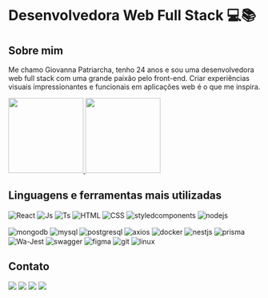   <h1>Desenvolvedora Web Full Stack 💻📚</h1>
  
  <h2>
    Sobre mim
  </h2>
  <p> Me chamo Giovanna Patriarcha, tenho 24 anos e sou uma desenvolvedora web full stack com uma grande paixão pelo front-end. Criar experiências visuais impressionantes e funcionais em aplicações web é o que me inspira. </p>
 

<div>
  <a href="https://github.com/giovannapox">
    <img height="150em" src="https://github-readme-stats.vercel.app/api?username=giovannapox&count_private=true&include_all_commits=true&show_icons=true&theme=dracula&hide_border=false&show_owner=true"/>
    <img height="150em" src="https://github-readme-stats.vercel.app/api/top-langs/?username=giovannapox&theme=dracula&hide_border=false&&layout=compact"/>
  </a>
</div>

<div>
  <h2>Linguagens e ferramentas mais utilizadas</h2>
  <img align="center" alt="React" src="https://img.shields.io/badge/React-20232A?style=for-the-badge&logo=react&logoColor=61DAFB">
  <img align="center" alt="Js"  src="https://img.shields.io/badge/JavaScript-323330?style=for-the-badge&logo=javascript&logoColor=F7DF1E">
  <img align="center" alt="Ts"  src="https://img.shields.io/badge/TypeScript-007ACC?style=for-the-badge&logo=typescript&logoColor=white">
  <img align="center" alt="HTML"   src="https://img.shields.io/badge/HTML5-E34F26?style=for-the-badge&logo=html5&logoColor=white">
  <img align="center" alt="CSS"  src="https://img.shields.io/badge/CSS3-1572B6?style=for-the-badge&logo=css3&logoColor=white">
  <img align="center" alt="styledcomponents" src="https://img.shields.io/badge/styled--components-DB7093?style=for-the-badge&logo=styled-components&logoColor=white">
  <img align="center" alt="nodejs"  src="https://img.shields.io/badge/Node%20js-339933?style=for-the-badge&logo=nodedotjs&logoColor=white"> 
  <p></p>
  <img align="center" alt="mongodb" src="https://img.shields.io/badge/MongoDB-4EA94B?style=for-the-badge&logo=mongodb&logoColor=white">
  <img align="center" alt="mysql" src="https://img.shields.io/badge/MySQL-005C84?style=for-the-badge&logo=mysql&logoColor=white">
  <img align="center" alt="postgresql"  src="https://img.shields.io/badge/PostgreSQL-316192?style=for-the-badge&logo=postgresql&logoColor=white">
  <img align="center" alt="axios" src="https://img.shields.io/badge/axios-671ddf?&style=for-the-badge&logo=axios&logoColor=white">
  <img align="center" alt="docker" src="https://img.shields.io/badge/Docker-2CA5E0?style=for-the-badge&logo=docker&logoColor=white">
  <img align="center" alt="nestjs"  src="https://img.shields.io/badge/nestjs-E0234E?style=for-the-badge&logo=nestjs&logoColor=white">
  <img align="center" alt="prisma"  src="https://img.shields.io/badge/Prisma-3982CE?style=for-the-badge&logo=Prisma&logoColor=white">
  <img align="center" alt="Wa-Jest"  src="https://img.shields.io/badge/Jest-C21325?style=for-the-badge&logo=jest&logoColor=white">
  <img align="center" alt="swagger"  src="https://img.shields.io/badge/Swagger-85EA2D?style=for-the-badge&logo=Swagger&logoColor=white">
  <img align="center" alt="figma" src="https://img.shields.io/badge/Figma-F24E1E?style=for-the-badge&logo=figma&logoColor=whit">
  <img align="center" alt="git"  src="https://img.shields.io/badge/GIT-E44C30?style=for-the-badge&logo=git&logoColor=white">
  <img align="center" alt="linux" src="https://img.shields.io/badge/Ubuntu-E95420?style=for-the-badge&logo=ubuntu&logoColor=white">
</div>

<div>
  <h2>Contato</h2>
  <a href="https://www.instagram.com/giovannapox/" target="_blank"><img src="https://img.shields.io/badge/-Instagram-%23E4405F?style=for-the-badge&logo=instagram&logoColor=white" target="_blank"></a>
  <a href="https://www.linkedin.com/in/giovanna-patriarcha-b90a9a259/" target="_blank"><img src="https://img.shields.io/badge/-LinkedIn-%230077B5?style=for-the-badge&logo=linkedin&logoColor=white" target="_blank"></a> 
  <a href="https://www.twitch.tv/giovannaptc" target="_blank"><img src="https://img.shields.io/badge/Twitch-9146FF?style=for-the-badge&logo=twitch&logoColor=white" target="_blank"></a>
  <a href="mailto:giovannad1clonius@gmail.com"><img src="https://img.shields.io/badge/-Gmail-%23333?style=for-the-badge&logo=gmail&logoColor=white" target="_blank"></a>
</div>
